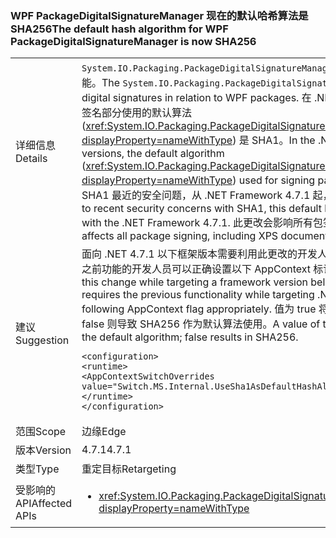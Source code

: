 ### <a name="the-default-hash-algorithm-for-wpf-packagedigitalsignaturemanager-is-now-sha256"></a><span data-ttu-id="146e7-101">WPF PackageDigitalSignatureManager 现在的默认哈希算法是 SHA256</span><span class="sxs-lookup"><span data-stu-id="146e7-101">The default hash algorithm for WPF PackageDigitalSignatureManager is now SHA256</span></span>

|   |   |
|---|---|
|<span data-ttu-id="146e7-102">详细信息</span><span class="sxs-lookup"><span data-stu-id="146e7-102">Details</span></span>|<span data-ttu-id="146e7-103"><code>System.IO.Packaging.PackageDigitalSignatureManager</code> 提供与 WPF 包相关的数字签名功能。</span><span class="sxs-lookup"><span data-stu-id="146e7-103">The <code>System.IO.Packaging.PackageDigitalSignatureManager</code> provides functionality for digital signatures in relation to WPF packages.</span></span>  <span data-ttu-id="146e7-104">在 .NET Framework 4.7 和更早版本中，包的签名部分使用的默认算法 (<xref:System.IO.Packaging.PackageDigitalSignatureManager.DefaultHashAlgorithm?displayProperty=nameWithType>) 是 SHA1。</span><span class="sxs-lookup"><span data-stu-id="146e7-104">In the .NET Framework 4.7 and earlier versions, the default algorithm (<xref:System.IO.Packaging.PackageDigitalSignatureManager.DefaultHashAlgorithm?displayProperty=nameWithType>) used for signing parts of a package was SHA1.</span></span>  <span data-ttu-id="146e7-105">由于 SHA1 最近的安全问题，从 .NET Framework 4.7.1 起，此默认算法已更改为 SHA256。</span><span class="sxs-lookup"><span data-stu-id="146e7-105">Due to recent security concerns with SHA1, this default has been changed to SHA256 starting with the .NET Framework 4.7.1.</span></span>  <span data-ttu-id="146e7-106">此更改会影响所有包签名，包括 XPS 文档。</span><span class="sxs-lookup"><span data-stu-id="146e7-106">This change affects all package signing, including XPS documents.</span></span>|
|<span data-ttu-id="146e7-107">建议</span><span class="sxs-lookup"><span data-stu-id="146e7-107">Suggestion</span></span>|<span data-ttu-id="146e7-108">面向 .NET 4.7.1 以下框架版本需要利用此更改的开发人员或者面向 .NET 4.7.1 或更高版本需要之前功能的开发人员可以正确设置以下 AppContext 标记。</span><span class="sxs-lookup"><span data-stu-id="146e7-108">A developer who wants to utilize this change while targeting a framework version below .NET 4.7.1 or a developer who requires the previous functionality while targeting .NET 4.7.1 or greater can set the following AppContext flag appropriately.</span></span>  <span data-ttu-id="146e7-109">值为 true 将导致 SHA1 作为默认算法使用；而 false 则导致 SHA256 作为默认算法使用。</span><span class="sxs-lookup"><span data-stu-id="146e7-109">A value of true will result in SHA1 being used as the default algorithm; false results in SHA256.</span></span><pre><code class="language-xml">&lt;configuration&gt;&#13;&#10;&lt;runtime&gt;&#13;&#10;&lt;AppContextSwitchOverrides value=&quot;Switch.MS.Internal.UseSha1AsDefaultHashAlgorithmForDigitalSignatures=true&quot;/&gt;&#13;&#10;&lt;/runtime&gt;&#13;&#10;&lt;/configuration&gt;&#13;&#10;</code></pre>|
|<span data-ttu-id="146e7-110">范围</span><span class="sxs-lookup"><span data-stu-id="146e7-110">Scope</span></span>|<span data-ttu-id="146e7-111">边缘</span><span class="sxs-lookup"><span data-stu-id="146e7-111">Edge</span></span>|
|<span data-ttu-id="146e7-112">版本</span><span class="sxs-lookup"><span data-stu-id="146e7-112">Version</span></span>|<span data-ttu-id="146e7-113">4.7.1</span><span class="sxs-lookup"><span data-stu-id="146e7-113">4.7.1</span></span>|
|<span data-ttu-id="146e7-114">类型</span><span class="sxs-lookup"><span data-stu-id="146e7-114">Type</span></span>|<span data-ttu-id="146e7-115">重定目标</span><span class="sxs-lookup"><span data-stu-id="146e7-115">Retargeting</span></span>|
|<span data-ttu-id="146e7-116">受影响的 API</span><span class="sxs-lookup"><span data-stu-id="146e7-116">Affected APIs</span></span>|<ul><li><xref:System.IO.Packaging.PackageDigitalSignatureManager.DefaultHashAlgorithm?displayProperty=nameWithType></li></ul>|

